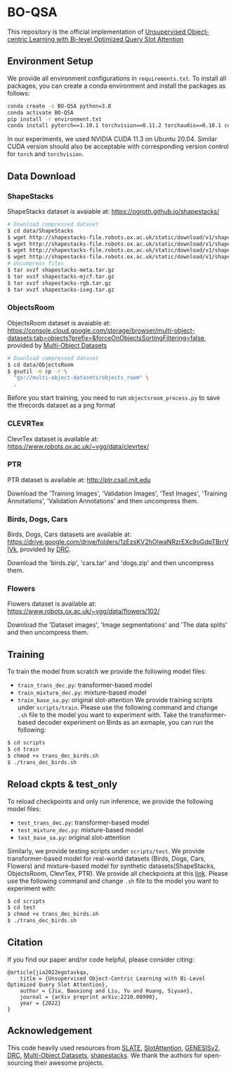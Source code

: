 # BO-QSA

This repository is the official implementation of [Unsupervised Object-centric Learning with Bi-level Optimized Query Slot Attention](http://arxiv.org/abs/2210.08990)
## Environment Setup
We provide all environment configurations in ``requirements.txt``. To install all packages, you can create a conda environment and install the packages as follows: 
```bash
conda create -n BO-QSA python=3.8
conda activate BO-QSA
pip install -r environment.txt
conda install pytorch==1.10.1 torchvision==0.11.2 torchaudio==0.10.1 cudatoolkit=11.3 -c pytorch -c conda-forge
```
In our experiments, we used NVIDIA CUDA 11.3 on Ubuntu 20.04. Similar CUDA version should also be acceptable with corresponding version control for ``torch`` and ``torchvision``.

## Data Download
### ShapeStacks
ShapeStacks dataset is avaiable at: https://ogroth.github.io/shapestacks/ 
```bash
# Download compressed dataset
$ cd data/ShapeStacks
$ wget http://shapestacks-file.robots.ox.ac.uk/static/download/v1/shapestacks-mjcf.tar.gz
$ wget http://shapestacks-file.robots.ox.ac.uk/static/download/v1/shapestacks-meta.tar.gz
$ wget http://shapestacks-file.robots.ox.ac.uk/static/download/v1/shapestacks-rgb.tar.gz
$ wget http://shapestacks-file.robots.ox.ac.uk/static/download/v1/shapestacks-iseg.tar.gz
# Uncompress files
$ tar xvzf shapestacks-meta.tar.gz
$ tar xvzf shapestacks-mjcf.tar.gz
$ tar xvzf shapestacks-rgb.tar.gz
$ tar xvzf shapestacks-iseg.tar.gz
```
### ObjectsRoom
ObjectsRoom dataset is avaiable at: https://console.cloud.google.com/storage/browser/multi-object-datasets;tab=objects?prefix=&forceOnObjectsSortingFiltering=false, provided by [Multi-Object Datasets](https://github.com/deepmind/multi_object_datasets)
```bash
# Download compressed dataset
$ cd data/ObjectsRoom
$ gsutil -m cp -r \
  "gs://multi-object-datasets/objects_room" \
  .
```
Before you start training, you need to run ``objectsroom_process.py`` to save the tfrecords dataset as a png format

### CLEVRTex
ClevrTex dataset is available at: https://www.robots.ox.ac.uk/~vgg/data/clevrtex/
### PTR
PTR dataset is available at: http://ptr.csail.mit.edu

Download the 'Training Images', 'Validation Images', 'Test Images', 'Training Annotations', 'Validation Annotations' and then uncompress them.
### Birds, Dogs, Cars
Birds, Dogs, Cars datasets are available at: https://drive.google.com/drive/folders/1zEzsKV2hOlwaNRzrEXc9oGdpTBrrVIVk, provided by [DRC](https://github.com/yuPeiyu98/DRC).

Download the 'birds.zip', 'cars.tar' and 'dogs.zip' and then uncompress them.
### Flowers
Flowers dataset is available at: https://www.robots.ox.ac.uk/~vgg/data/flowers/102/

Download the 'Dataset images', 'Image segmentations' and 'The data splits' and then uncompress them.

## Training

To train the model from scratch we provide the following model files:
 - ``train_trans_dec.py``: transformer-based model
 - ``train_mixture_dec.py``: mixture-based model
 - ``train_base_sa.py``: original slot-attention
We provide training scripts under ```scripts/train```. Please use the following command and change ``.sh`` file to the model you want to experiment with. Take the transformer-based decoder experiment on Birds as an exmaple, you can run the following:
```bash
$ cd scripts
$ cd train
$ chmod +x trans_dec_birds.sh
$ ./trans_dec_birds.sh
```
## Reload ckpts & test_only

To reload checkpoints and only run inference, we provide the following model files:
 - ``test_trans_dec.py``: transformer-based model
 - ``test_mixture_dec.py``: mixture-based model
 - ``test_base_sa.py``: original slot-attention

Similarly, we provide testing scripts under ```scripts/test```. We provide transformer-based model for real-world datasets (Birds, Dogs, Cars, Flowers) 
and mixture-based model for synthetic datasets(ShapeStacks, ObjectsRoom, ClevrTex, PTR). We provide all checkpoints at this [link](https://drive.google.com/drive/folders/10LmK9JPWsSOcezqd6eLjuzn38VdwkBUf?usp=sharing). Please use the following command and change ``.sh`` file to the model you want to experiment with:
```bash
$ cd scripts
$ cd test
$ chmod +x trans_dec_birds.sh
$ ./trans_dec_birds.sh
```

## Citation
If you find our paper and/or code helpful, please consider citing:
```
@article{jia2022egotaskqa,
    title = {Unsupervised Object-Centric Learning with Bi-Level Optimized Query Slot Attention},
    author = {Jia, Baoxiong and Liu, Yu and Huang, Siyuan},
    journal = {arXiv preprint arXiv:2210.08990},
    year = {2022}
}
```

## Acknowledgement
This code heavily used resources from [SLATE](https://github.com/singhgautam/slate), [SlotAttention](https://github.com/untitled-ai/slot_attention), [GENESISv2](https://github.com/applied-ai-lab/genesis), [DRC](https://github.com/yuPeiyu98/DRC.git), [Multi-Object Datasets](https://github.com/deepmind/multi_object_datasets), [shapestacks](https://github.com/ogroth/shapestacks). We thank the authors for open-sourcing their awesome projects.
